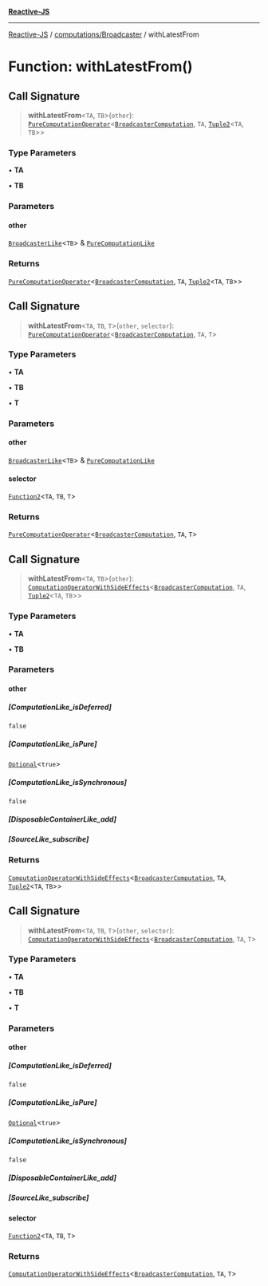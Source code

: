 [**Reactive-JS**](../../../README.md)

***

[Reactive-JS](../../../README.md) / [computations/Broadcaster](../README.md) / withLatestFrom

# Function: withLatestFrom()

## Call Signature

> **withLatestFrom**\<`TA`, `TB`\>(`other`): [`PureComputationOperator`](../../type-aliases/PureComputationOperator.md)\<[`BroadcasterComputation`](../interfaces/BroadcasterComputation.md), `TA`, [`Tuple2`](../../../functions/type-aliases/Tuple2.md)\<`TA`, `TB`\>\>

### Type Parameters

• **TA**

• **TB**

### Parameters

#### other

[`BroadcasterLike`](../../interfaces/BroadcasterLike.md)\<`TB`\> & [`PureComputationLike`](../../interfaces/PureComputationLike.md)

### Returns

[`PureComputationOperator`](../../type-aliases/PureComputationOperator.md)\<[`BroadcasterComputation`](../interfaces/BroadcasterComputation.md), `TA`, [`Tuple2`](../../../functions/type-aliases/Tuple2.md)\<`TA`, `TB`\>\>

## Call Signature

> **withLatestFrom**\<`TA`, `TB`, `T`\>(`other`, `selector`): [`PureComputationOperator`](../../type-aliases/PureComputationOperator.md)\<[`BroadcasterComputation`](../interfaces/BroadcasterComputation.md), `TA`, `T`\>

### Type Parameters

• **TA**

• **TB**

• **T**

### Parameters

#### other

[`BroadcasterLike`](../../interfaces/BroadcasterLike.md)\<`TB`\> & [`PureComputationLike`](../../interfaces/PureComputationLike.md)

#### selector

[`Function2`](../../../functions/type-aliases/Function2.md)\<`TA`, `TB`, `T`\>

### Returns

[`PureComputationOperator`](../../type-aliases/PureComputationOperator.md)\<[`BroadcasterComputation`](../interfaces/BroadcasterComputation.md), `TA`, `T`\>

## Call Signature

> **withLatestFrom**\<`TA`, `TB`\>(`other`): [`ComputationOperatorWithSideEffects`](../../type-aliases/ComputationOperatorWithSideEffects.md)\<[`BroadcasterComputation`](../interfaces/BroadcasterComputation.md), `TA`, [`Tuple2`](../../../functions/type-aliases/Tuple2.md)\<`TA`, `TB`\>\>

### Type Parameters

• **TA**

• **TB**

### Parameters

#### other

##### [ComputationLike_isDeferred]

`false`

##### [ComputationLike_isPure]

[`Optional`](../../../functions/type-aliases/Optional.md)\<`true`\>

##### [ComputationLike_isSynchronous]

`false`

##### [DisposableContainerLike_add]

##### [SourceLike_subscribe]

### Returns

[`ComputationOperatorWithSideEffects`](../../type-aliases/ComputationOperatorWithSideEffects.md)\<[`BroadcasterComputation`](../interfaces/BroadcasterComputation.md), `TA`, [`Tuple2`](../../../functions/type-aliases/Tuple2.md)\<`TA`, `TB`\>\>

## Call Signature

> **withLatestFrom**\<`TA`, `TB`, `T`\>(`other`, `selector`): [`ComputationOperatorWithSideEffects`](../../type-aliases/ComputationOperatorWithSideEffects.md)\<[`BroadcasterComputation`](../interfaces/BroadcasterComputation.md), `TA`, `T`\>

### Type Parameters

• **TA**

• **TB**

• **T**

### Parameters

#### other

##### [ComputationLike_isDeferred]

`false`

##### [ComputationLike_isPure]

[`Optional`](../../../functions/type-aliases/Optional.md)\<`true`\>

##### [ComputationLike_isSynchronous]

`false`

##### [DisposableContainerLike_add]

##### [SourceLike_subscribe]

#### selector

[`Function2`](../../../functions/type-aliases/Function2.md)\<`TA`, `TB`, `T`\>

### Returns

[`ComputationOperatorWithSideEffects`](../../type-aliases/ComputationOperatorWithSideEffects.md)\<[`BroadcasterComputation`](../interfaces/BroadcasterComputation.md), `TA`, `T`\>
